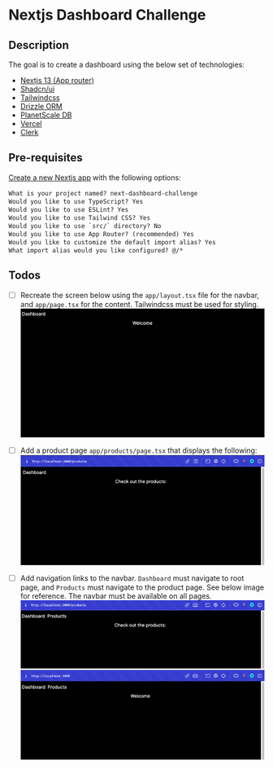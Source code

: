 # Nextjs Dashboard Challenge

## Description

The goal is to create a dashboard using the below set of technologies:

- [Nextjs 13 (App router)](https://nextjs.org/docs/app)
- [Shadcn/ui](https://ui.shadcn.com/)
- [Tailwindcss](https://tailwindcss.com/)
- [Drizzle ORM](https://orm.drizzle.team/)
- [PlanetScale DB](https://planetscale.com/)
- [Vercel](https://vercel.com/docs)
- [Clerk](https://clerk.com/)

## Pre-requisites

[Create a new Nextjs app](https://nextjs.org/docs/getting-started/installation#automatic-installation) with the following options:

```
What is your project named? next-dashboard-challenge
Would you like to use TypeScript? Yes
Would you like to use ESLint? Yes
Would you like to use Tailwind CSS? Yes
Would you like to use `src/` directory? No
Would you like to use App Router? (recommended) Yes
Would you like to customize the default import alias? Yes
What import alias would you like configured? @/*
```

## Todos

- [ ] Recreate the screen below using the `app/layout.tsx` file for the navbar, and `app/page.tsx` for the content. Tailwindcss must be used for styling.
      ![Alt text](assets/todo_1_1.png)

- [ ] Add a product page `app/products/page.tsx` that displays the following:
      ![Alt text](assets/todo_2_1.png)

- [ ] Add navigation links to the navbar. `Dashboard` must navigate to root page, and `Products` must navigate to the product page. See below image for reference. The navbar must be available on all pages.
      ![Alt text](assets/todo_3_1.png)
      ![Alt text](assets/todo_3_2.png)
